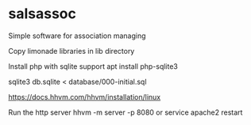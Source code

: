 # salsassoc
Simple software for association managing

Copy limonade libraries in lib directory

Install php with sqlite support
apt install php-sqlite3

sqlite3 db.sqlite < database/000-initial.sql 

https://docs.hhvm.com/hhvm/installation/linux

Run the http server
hhvm -m server -p 8080
or
service apache2 restart
